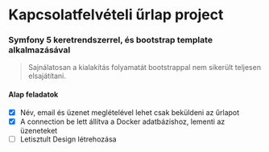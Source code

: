 # Kapcsolatfelvételi űrlap project
### Symfony 5 keretrendszerrel, és bootstrap template alkalmazásával
> Sajnálatosan a kialakítás folyamatát bootstrappal nem sikerült teljesen elsajátítani.

#### Alap feladatok
- [x] Név, email és üzenet meglételével lehet csak beküldeni az űrlapot
- [x] A connection be lett állítva a Docker adatbázishoz, lementi az üzeneteket
- [ ] Letisztult Design létrehozása
